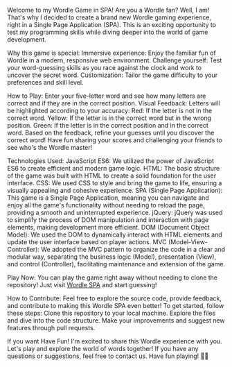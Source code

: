 Welcome to my Wordle Game in SPA!
Are you a Wordle fan? Well, I am! That's why I decided to create a brand new Wordle gaming experience, right in a Single Page Application (SPA). This is an exciting opportunity to test my programming skills while diving deeper into the world of game development.

Why this game is special:
Immersive experience: Enjoy the familiar fun of Wordle in a modern, responsive web environment.
Challenge yourself: Test your word-guessing skills as you race against the clock and work to uncover the secret word.
Customization: Tailor the game difficulty to your preferences and skill level.

How to Play:
Enter your five-letter word and see how many letters are correct and if they are in the correct position.
Visual Feedback: Letters will be highlighted according to your accuracy:
Red: If the letter is not in the correct word.
Yellow: If the letter is in the correct word but in the wrong position.
Green: If the letter is in the correct position and in the correct word.
Based on the feedback, refine your guesses until you discover the correct word!
Have fun sharing your scores and challenging your friends to see who's the Wordle master!

Technologies Used:
JavaScript ES6: We utilized the power of JavaScript ES6 to create efficient and modern game logic.
HTML: The basic structure of the game was built with HTML to create a solid foundation for the user interface.
CSS: We used CSS to style and bring the game to life, ensuring a visually appealing and cohesive experience.
SPA (Single Page Application): This game is a Single Page Application, meaning you can navigate and enjoy all the game's functionality without needing to reload the page, providing a smooth and uninterrupted experience.
jQuery: jQuery was used to simplify the process of DOM manipulation and interaction with page elements, making development more efficient.
DOM (Document Object Model): We used the DOM to dynamically interact with HTML elements and update the user interface based on player actions.
MVC (Model-View-Controller): We adopted the MVC pattern to organize the code in a clear and modular way, separating the business logic (Model), presentation (View), and control (Controller), facilitating maintenance and extension of the game.

Play Now:
You can play the game right away without needing to clone the repository! Just visit [Wordle SPA](https://wordle-alpha-peach.vercel.app) and start guessing!

How to Contribute:
Feel free to explore the source code, provide feedback, and contribute to making this Wordle SPA even better!
To get started, follow these steps:
Clone this repository to your local machine.
Explore the files and dive into the code structure.
Make your improvements and suggest new features through pull requests.

If you want
Have Fun!
I'm excited to share this Wordle experience with you. Let's play and explore the world of words together! If you have any questions or suggestions, feel free to contact us. Have fun playing! 🎉🔤

